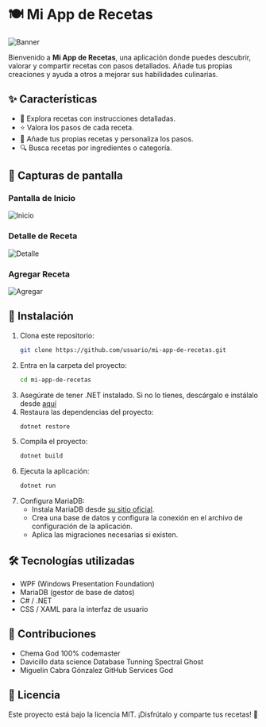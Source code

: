 # 🍽️ Mi App de Recetas

![Banner](https://i.imgur.com/8h66YXN.jpeg)

Bienvenido a **Mi App de Recetas**, una aplicación donde puedes descubrir, valorar y compartir recetas con pasos detallados. Añade tus propias creaciones y ayuda a otros a mejorar sus habilidades culinarias. 

## ✨ Características

- 📜 Explora recetas con instrucciones detalladas.
- ⭐ Valora los pasos de cada receta.
- 📝 Añade tus propias recetas y personaliza los pasos.
- 🔍 Busca recetas por ingredientes o categoría.

## 📸 Capturas de pantalla

### Pantalla de Inicio
![Inicio](https://via.placeholder.com/600x400.png?text=Pantalla+de+Inicio)

### Detalle de Receta
![Detalle](https://via.placeholder.com/600x400.png?text=Detalle+de+Receta)

### Agregar Receta
![Agregar](https://via.placeholder.com/600x400.png?text=Agregar+Receta)

## 🚀 Instalación

1. Clona este repositorio:
   ```bash
   git clone https://github.com/usuario/mi-app-de-recetas.git
   ```
2. Entra en la carpeta del proyecto:
   ```bash
   cd mi-app-de-recetas
   ```
3. Asegúrate de tener .NET instalado. Si no lo tienes, descárgalo e instálalo desde [aquí](https://dotnet.microsoft.com/download/dotnet)
4. Restaura las dependencias del proyecto:
   ```bash
   dotnet restore
   ```
5. Compila el proyecto:
   ```bash
   dotnet build
   ```
6. Ejecuta la aplicación:
   ```bash
   dotnet run
   ```
7. Configura MariaDB:
   - Instala MariaDB desde [su sitio oficial](https://mariadb.org/download/).
   - Crea una base de datos y configura la conexión en el archivo de configuración de la aplicación.
   - Aplica las migraciones necesarias si existen.

## 🛠️ Tecnologías utilizadas

- WPF (Windows Presentation Foundation)
- MariaDB (gestor de base de datos)
- C# / .NET
- CSS / XAML para la interfaz de usuario

## 📌 Contribuciones

- Chema God 100% codemaster
- Davicillo data science Database Tunning Spectral Ghost
- Miguelin Cabra Gónzalez GitHub Services God

## 📜 Licencia

Este proyecto está bajo la licencia MIT. ¡Disfrútalo y comparte tus recetas! 🍲


